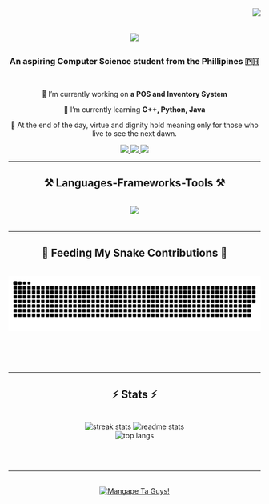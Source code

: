 <img align="right" src="https://visitor-badge.laobi.icu/badge?page_id=JecerSE.JecerSE" />

<h1 align="center">
    <img src="https://readme-typing-svg.herokuapp.com/?font=Righteous&size=35&center=true&vCenter=true&width=500&height=70&duration=4000&lines=Hello+Fellow+Coders!+👋;+Im+Jecer+Egagamao!;" />
</h1>

<h3 align="center">An aspiring Computer Science student from the Phillipines 🇵🇭</h3>

<br/>

<div align="center">
 
 🔭 I’m currently working on **a POS and Inventory System**
 
 🌱 I’m currently learning **C++, Python, Java**

 💬 At the end of the day, virtue and dignity hold meaning only for those who live to see the next dawn.

 </div>
 
<div align="center"> 
  <a href="mailto:egagamaojecer@gmail.com">
    <img src="https://img.shields.io/badge/Gmail-333333?style=for-the-badge&logo=gmail&logoColor=red" />
  </a>
  <a href="https://leetcode.com/u/Akafuyu/" target="_blank">
    <img src="https://img.shields.io/badge/LeetCode-FFA500?style=for-the-badge&logo=leetcode&logoColor=white" target="_blank" />
  </a>
  <a href="https://www.facebook.com/jecer.sarte/" target="_blank">
     <img src="https://img.shields.io/badge/Facebook-1877F2?style=for-the-badge&logo=facebook&logoColor=white" target="_blank" /> 
  </a>
</div>

 <hr/>
 
<h2 align="center">⚒️ Languages-Frameworks-Tools ⚒️</h2>
<br/>
<div align="center">
    <a href="https://skillicons.dev">
        <img src="https://skillicons.dev/icons?i=github,javascript,cpp,vscode,html,java,git,python" /> <br>
    </a>
</div>

<br/>
<hr/>

<div align="center">
  <h2>🐍 Feeding My Snake Contributions 🐍</h2>
  <br>
  <img alt="github contribution grid snake animation" src="https://raw.githubusercontent.com/JecerSE/JecerSE/output/github-contribution-grid-snake.svg">
  
  <br/><br/><br/>
</div>

<hr/>

<h2 align="center">⚡ Stats ⚡</h2>
<br>
<div align=center>
  <img width=390 src="https://github-readme-streak-stats-gules-phi.vercel.app?user=JecerSE&theme=github-dark-blue&border_radius=10" alt="streak stats"/>
  <img width=390 src="https://github-readme-stats.vercel.app/api?username=JecerSE&count_private=true&show_icons=true&theme=react&rank_icon=github&border_radius=10" alt="readme stats" />
  <br/>
  <img width=325 align="center" src="https://github-readme-stats.vercel.app/api/top-langs/?username=JecerSE&hide=HTML&langs_count=8&layout=compact&theme=react&border_radius=10&size_weight=0.5&count_weight=0.5&exclude_repo=github-readme-stats" alt="top langs" />
</div>

<br/><br/>
<hr/>

<br/>

<div align="center">
<a href='https://ko-fi.com/komiwashere' target='_blank'><img height='64' style='border:0px;height:64px;' src='https://storage.ko-fi.com/cdn/kofi1.png?v=3' border='0' alt='Mangape Ta Guys!' /></a>
</div>

<br/>
